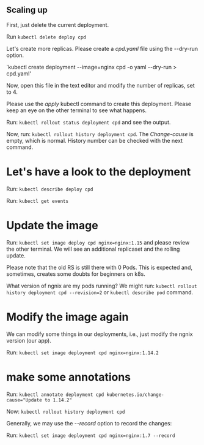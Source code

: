 ## Scaling up

First, just delete the current deployment.

Run `kubectl delete deploy cpd`

Let's create more replicas. Please create a _cpd.yaml_ file using the --dry-run option.

`kubectl create deployment --image=nginx cpd -o yaml --dry-run > cpd.yaml'

Now, open this file in the text editor and modify the number of replicas, set to 4.

Please use the _apply_ kubectl command to create this deployment. Please keep an eye on the other terminal to see what happens.

Run: `kubectl rollout status deployment cpd` and see the output.

Now, run: `kubectl rollout history deployment cpd`. The _Change-cause_ is empty, which is normal. History number can be checked with the next command.

# Let's have a look to the deployment

Run: `kubectl describe deploy cpd` 

Run: `kubectl get events`

# Update the image

Run: `kubectl set image deploy cpd nginx=nginx:1.15` and please review the other terminal. We will see an additional replicaset and the rolling update.

Please note that the old RS is still there with 0 Pods. This is expected and, sometimes, creates some doubts for beginners on k8s. 

What version of ngnix are my pods running? We might run: `kubectl rollout history deployment cpd --revision=2` or `kubectl describe pod` command.

# Modify the image again

We can modify some things in our deployments, i.e., just modify the ngnix version (our app).

Run: `kubectl set image deployment cpd nginx=nginx:1.14.2`

# make some annotations

Run: `kubectl annotate deployment cpd kubernetes.io/change-cause="Update to 1.14.2"` 

Now: `kubectl rollout history deployment cpd`

Generally, we may use the _--record_ option to record the changes:

Run: `kubectl set image deployment cpd nginx=nginx:1.7 --record`
